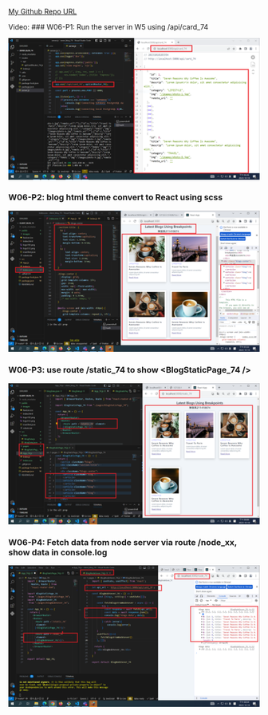 [My Github Repo URL](https://github.com/CHEN211410674/1121-wp1-demo-211410674.git)

Video: ### W06-P1: Run the server in W5 using /api/card_74

![](w06-p1.png)

### W06-P2: blog html theme convert to React using scss

![](w06-p2.png)

### W06-P3: use route /static_74 to show <BlogStaticPage_74 />

![](w06-p3.png)

### W06-P4: Fetch data from node server via route /node_xx, show data in console.log

![](w06-p4.png)
